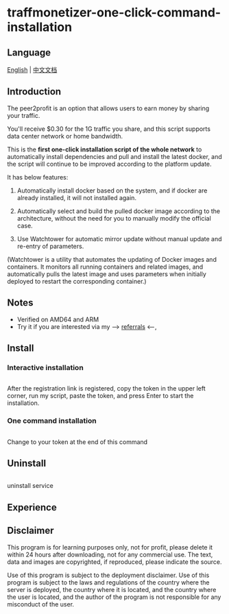 # traffmonetizer-one-click-command-installation

## Language

[English](README.md) | [中文文档](README_zh.md)

## **Introduction**

The peer2profit is an option that allows users to earn money by sharing your traffic.

You'll receive $0.30 for the 1G traffic you share, and this script supports data center network or home bandwidth.

This is the **first one-click installation script of the whole network** to automatically install dependencies and pull and install the latest docker, and the script will continue to be improved according to the platform update.

It has below features:

1. Automatically install docker based on the system, and if docker are already installed, it will not installed again.

2. Automatically select and build the pulled docker image according to the architecture, without the need for you to manually modify the official case.

3. Use Watchtower for automatic mirror update without manual update and re-entry of parameters.

(Watchtower is a utility that automates the updating of Docker images and containers. It monitors all running containers and related images, and automatically pulls the latest image and uses parameters when initially deployed to restart the corresponding container.)

## Notes

- Verified on AMD64 and ARM
- Try it if you are interested via my --> [referrals](https://p2pr.me/164225539661e2d42426a2f) <--, 

## Install

### Interactive installation

```shell

```

After the registration link is registered, copy the token in the upper left corner, run my script, paste the token, and press Enter to start the installation.

### One command installation

```shell

```

Change to your token at the end of this command

## Uninstall

```shell

```

uninstall service

## Experience



## Disclaimer

This program is for learning purposes only, not for profit, please delete it within 24 hours after downloading, not for any commercial use. The text, data and images are copyrighted, if reproduced, please indicate the source.

Use of this program is subject to the deployment disclaimer. Use of this program is subject to the laws and regulations of the country where the server is deployed, the country where it is located, and the country where the user is located, and the author of the program is not responsible for any misconduct of the user.
